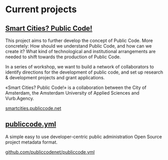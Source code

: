 # Current projects

## [Smart Cities? Public Code!](https://smartcities.publiccode.net/)

This project aims to further develop the concept of Public Code. More concretely: How should we understand Public Code, and how can we create it? What kind of technological and institutional arrangements are needed to shift towards the production of Public Code.

In a series of workshop, we want to build a network of collaborators to identify directions for the development of public code, and set up research & development projects and grant applications.

«Smart Cities? Public Code!» is a collaboration between the City of Amsterdam, the Amsterdam University of Applied Sciences and Vurb.Agency.

[smartcities.publiccode.net](https://smartcities.publiccode.net/)

## [publiccode.yml](https://github.com/publiccodenet/publiccode.yml)

A simple easy to use developer-centric public administration Open Source project metadata format.

[github.com/publiccodenet/publiccode.yml](https://github.com/publiccodenet/publiccode.yml)
